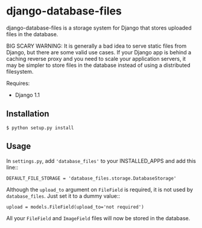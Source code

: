 django-database-files
=====================

django-database-files is a storage system for Django that stores uploaded files 
in the database.

BIG SCARY WARNING: It is generally a bad idea to serve static files from Django, 
but there are some valid use cases. If your Django app is behind a caching 
reverse proxy and you need to scale your application servers, it may be 
simpler to store files in the database instead of using a distributed 
filesystem.

Requires:

  * Django 1.1

Installation
------------

    $ python setup.py install

Usage
-----

In ``settings.py``, add ``'database_files'`` to your INSTALLED_APPS and add this line::

    DEFAULT_FILE_STORAGE = 'database_files.storage.DatabaseStorage'

Although the ``upload_to`` argument on ``FileField`` is required, it is not 
used by ``database_files``. Just set it to a dummy value::

    upload = models.FileField(upload_to='not required')

All your ``FileField`` and ``ImageField`` files will now be stored in the 
database.

